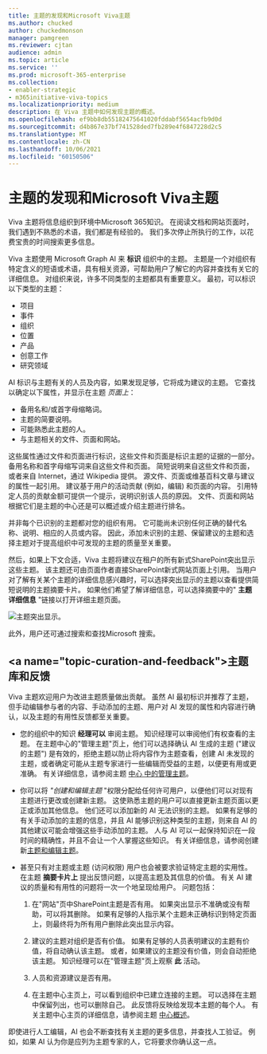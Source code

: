 ```yaml
---
title: 主题的发现和Microsoft Viva主题
ms.author: chucked
author: chuckedmonson
manager: pamgreen
ms.reviewer: cjtan
audience: admin
ms.topic: article
ms.service: ''
ms.prod: microsoft-365-enterprise
ms.collection:
- enabler-strategic
- m365initiative-viva-topics
ms.localizationpriority: medium
description: 在 Viva 主题中如何发现主题的概述。
ms.openlocfilehash: ef9bb8db55182475641020fddabf5654acfb9d0d
ms.sourcegitcommit: d4b867e37bf741528ded7fb289e4f6847228d2c5
ms.translationtype: MT
ms.contentlocale: zh-CN
ms.lasthandoff: 10/06/2021
ms.locfileid: "60150506"
---
```

# <a name="topic-discovery-and-curation-in-microsoft-viva-topics"></a>主题的发现和Microsoft Viva主题 

Viva 主题将信息组织到环境中Microsoft 365知识。 在阅读文档和网站页面时，我们遇到不熟悉的术语，我们都是有经验的。 我们多次停止所执行的工作，以花费宝贵的时间搜索更多信息。

Viva 主题使用 Microsoft Graph AI 来 **标识** 组织中的主题。  主题是一个对组织有特定含义的短语或术语，具有相关资源，可帮助用户了解它的内容并查找有关它的详细信息。 对组织来说，许多不同类型的主题都具有重要意义。 最初，可以标识以下类型的主题：

- 项目
- 事件
- 组织
- 位置
- 产品
- 创意工作
- 研究领域

AI 标识与主题有关的人员及内容，如果发现足够，它将成为建议的主题。 它查找以确定以下属性，并显示在主题 *页面上*：

- 备用名和/或首字母缩略词。
- 主题的简要说明。
- 可能熟悉此主题的人。
- 与主题相关的文件、页面和网站。

这些属性通过文件和页面进行标识，这些文件和页面是标识主题的证据的一部分。 备用名称和首字母缩写词来自这些文件和页面。 简短说明来自这些文件和页面，或者来自 Internet，通过 Wikipedia 提供。 源文件、页面或维基百科文章与建议的属性一起引用。 建议基于用户的活动贡献 (例如，编辑) 和页面的内容。 引用特定人员的贡献金额可提供一个提示，说明识别该人员的原因。 文件、页面和网站根据它们是主题的中心还是可以概述或介绍主题进行排名。 

并非每个已识别的主题都对您的组织有用。 它可能尚未识别任何正确的替代名称、说明、相应的人员或内容。 因此，添加未识别的主题、保留建议的主题和选择主题对于提高组织中可发现的主题的质量至关重要。

然后，如果上下文合适，Viva 主题将建议在租户的所有新式SharePoint突出显示这些主题。 该主题还可由页面作者直接SharePoint新式网站页面上引用。 当用户对了解有关某个主题的详细信息感兴趣时，可以选择突出显示的主题以查看提供简短说明的主题摘要卡片。  如果他们希望了解详细信息，可以选择摘要中的" **主题详细信息** "链接以打开详细主题页面。

![主题突出显示。](../media/knowledge-management/saturn.png) </br>

此外，用户还可通过搜索和查找Microsoft 搜索。

## <a name="topic-curation-and-feedback&quot;></a>主题库和反馈

Viva 主题欢迎用户为改进主题质量做出贡献。 虽然 AI 最初标识并推荐了主题，但手动编辑参与者的内容、手动添加的主题、用户对 AI 发现的属性和内容进行确认，以及主题的有用性反馈都至关重要。

- 您的组织中的知识 **经理可以** 审阅主题。 知识经理可以审阅他们有权查看的主题。 在主题中心的&quot;管理主题&quot;页上，他们可以选择确认 AI 生成的主题 (&quot;建议的主题") 是有效的，拒绝主题以防止将内容作为主题查看，创建 AI 未发现的主题，或者确定可能从主题专家进行一些编辑而受益的主题，以便更有用或更准确。 有关详细信息，请参阅主题 [中心 中的管理主题](manage-topics.md)。

- 你可以将 *"创建和编辑主题* "权限分配给任何许可用户，以便他们可以对现有主题进行更改或创建新主题。 这使熟悉主题的用户可以直接更新主题页面以更正或添加其他信息。 他们还可以添加新的 AI 无法识别的主题。 如果有足够的有关手动添加的主题的信息，并且 AI 能够识别这种类型的主题，则来自 AI 的其他建议可能会增强这些手动添加的主题。 人与 AI 可以一起保持知识在一段时间的精确性，并且不会让一个人掌握这些知识。 有关详细信息，请参阅创建新[主题和编辑](./create-a-topic.md)[主题](./edit-a-topic.md)。

- 甚至只有对主题或主题 (访问权限) 用户也会被要求验证特定主题的实用性。 在主题 **摘要卡片上** 提出反馈问题，以提高主题及其信息的价值。 有关 AI 建议的质量和有用性的问题将一次一个地呈现给用户。 问题包括：

    1. 在"网站"页中SharePoint主题是否有用。 如果突出显示不准确或没有帮助，可以将其删除。 如果有足够的人指示某个主题未正确标识到特定页面上，则最终将为所有用户删除此突出显示内容。 

    2. 建议的主题对组织是否有价值。 如果有足够的人员表明建议的主题有价值，将自动确认该主题。 或者，如果建议的主题没有价值，则会自动拒绝该主题。 知识经理可以在"管理主题"页上观察 **此** 活动。

    3. 人员和资源建议是否有用。

    4. 在主题中心主页上，可以看到组织中已建立连接的主题。 可以选择在主题中保留列出，也可以删除自己。 此反馈将反映给发现本主题的每个人。 有关主题中心主页的详细信息，请参阅主题 [中心概述](./topic-center-overview.md)。

即使进行人工编辑，AI 也会不断查找有关主题的更多信息，并查找人工验证。 例如，如果 AI 认为你是应列为主题专家的人，它将要求你确认这一点。 

